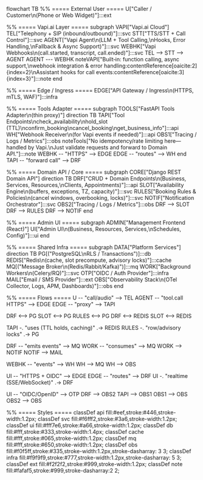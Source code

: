 flowchart TB
  %% ===== External User =====
  U["Caller / Customer\n(Phone or Web Widget)"]:::ext

  %% ===== Vapi.ai Layer =====
  subgraph VAPI["Vapi.ai Cloud"]
    TEL["Telephony + SIP (inbound/outbound)"]:::svc
    STT["TTS/STT + Call Control"]:::svc
    AGENT["Vapi Agent\n(LLM + Tool Calling,\nHooks, Error Handling,\nFallback & Async Support)"]:::svc
    WEBHK["Vapi Webhooks\n(call.started, transcript, call.ended)"]:::svc
    TEL --> STT --> AGENT
    AGENT --- WEBHK
    noteVAPI["Built‑in: function calling, async support,\nwebhook integration & error handling:contentReference[oaicite:2]{index=2}\nAssistant hooks for call events:contentReference[oaicite:3]{index=3}"]:::note
  end

  %% ===== Edge / Ingress =====
  EDGE["API Gateway / Ingress\n(HTTPS, mTLS, WAF)"]:::infra

  %% ===== Tools Adapter =====
  subgraph TOOLS["FastAPI Tools Adapter\n(thin proxy)"]
    direction TB
    TAPI["Tool Endpoints\ncheck_availability\nhold_slot (TTL)\nconfirm_booking\ncancel_booking\nget_business_info"]:::api
    WH["Webhook Receiver\n(for Vapi events if needed)"]:::api
    OBS1["Tracing / Logs / Metrics"]:::obs
    noteTools["No idempotency/rate limiting here—handled by Vapi.\nJust validate requests and forward to Domain API."]:::note
    WEBHK -- "HTTPS" --> EDGE
    EDGE -- "routes" --> WH
  end
  TAPI -- "forward call" --> DRF

  %% ===== Domain API / Core =====
  subgraph CORE["Django REST Domain API"]
    direction TB
    DRF["CRUD + Domain Endpoints\n(Business, Services, Resources,\nClients, Appointments)"]:::api
    SLOT["Availability Engine\n(buffers, exceptions, TZ, capacity)"]:::svc
    RULES["Booking Rules & Policies\n(cancel windows, overbooking, locks)"]:::svc
    NOTIF["Notification Orchestrator"]:::svc
    OBS2["Tracing / Logs / Metrics"]:::obs
    DRF --> SLOT
    DRF --> RULES
    DRF --> NOTIF
  end

  %% ===== Admin UI =====
  subgraph ADMIN["Management Frontend (React)"]
    UI["Admin UI\n(Business, Resources, Services,\nSchedules, Config)"]:::ui
  end

  %% ===== Shared Infra =====
  subgraph DATA["Platform Services"]
    direction TB
    PG[("PostgreSQL\nRLS / Transactions")]:::db
    REDIS["Redis\n(cache, slot precompute, advisory locks)"]:::cache
    MQ[("Message Broker\n(Redis/Rabbit/Kafka)")]:::mq
    WORK["Background Workers\n(Celery/RQ)"]:::svc
    OTP["OIDC / Auth Provider"]:::infra
    MAIL["Email / SMS Provider"]:::ext
    OBS["Observability Stack\n(OTel Collector, Logs, APM, Dashboards)"]:::obs
  end

  %% ===== Flows =====
  U -- "call/audio" --> TEL
  AGENT -- "tool.call HTTPS" --> EDGE
  EDGE -- "proxy" --> TAPI

  DRF <--> PG
  SLOT <--> PG
  RULES <--> PG
  DRF <--> REDIS
  SLOT <--> REDIS

  TAPI -. "uses (TTL holds, caching)" .-> REDIS
  RULES -. "row/advisory locks" .-> PG

  DRF -- "emits events" --> MQ
  WORK -- "consumes" --> MQ
  WORK --> NOTIF
  NOTIF --> MAIL

  WEBHK -- "events" --> WH
  WH --> MQ
  WH --> OBS

  UI -- "HTTPS + OIDC" --> EDGE
  EDGE -- "routes" --> DRF
  UI -. "realtime (SSE/WebSocket)" .-> DRF

  UI -- "OIDC/OpenID" --> OTP
  DRF --> OBS2
  TAPI --> OBS1
  OBS1 --> OBS
  OBS2 --> OBS

  %% ===== Styles =====
  classDef api fill:#eef,stroke:#446,stroke-width:1.2px;
  classDef svc fill:#f6fff2,stroke:#3a6,stroke-width:1.2px;
  classDef ui fill:#fff7e6,stroke:#a66,stroke-width:1.2px;
  classDef db fill:#fff,stroke:#333,stroke-width:1.4px;
  classDef cache fill:#fff,stroke:#065,stroke-width:1.2px;
  classDef mq fill:#fff,stroke:#650,stroke-width:1.2px;
  classDef obs fill:#f0f5ff,stroke:#335,stroke-width:1.2px,stroke-dasharray: 3 3;
  classDef infra fill:#f9f9f9,stroke:#777,stroke-width:1.2px,stroke-dasharray: 5 3;
  classDef ext fill:#f2f2f2,stroke:#999,stroke-width:1.2px;
  classDef note fill:#fafaf5,stroke:#999,stroke-dasharray:2 2;
